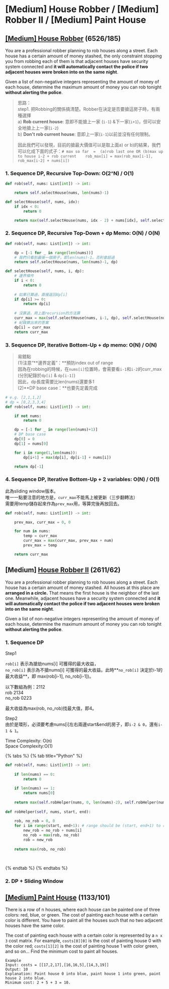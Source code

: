# \[Medium\] House Robber / \[Medium\] Robber II / \[Medium\] Paint House

## [\[Medium\] House Robber](https://leetcode.com/problems/house-robber/)         \(6526/185\)

You are a professional robber planning to rob houses along a street. Each house has a certain amount of money stashed, the only constraint stopping you from robbing each of them is that adjacent houses have security system connected and **it will automatically contact the police if two adjacent houses were broken into on the same night**.

Given a list of non-negative integers representing the amount of money of each house, determine the maximum amount of money you can rob tonight **without alerting the police**.

> 思路：  
> step1. 把Robbing的關係搞清楚。Robber在決定是否要搶這房子時，有兩種選擇   
> a\) **Rob current house**: 意即不能搶上一家 \(`i-1`\) &下一家\(`i+1`\)，但可以安全地搶上上一家\(`i-2`\)  
> b\) **Don't rob current house**: 意即上一家\(`i-1`\)以前並沒有任何限制。  
>   
> 因此我們可以發現，目前的搶最大價值可以是取上面a\) or b\)的結果，我們可以化成下面的式子：`# max so far  =  (a)rob last one OR (b)max up to house i-2 + rob current   
>    rob_max[i] = max(rob_max[i-1], rob_max[i-2] + nums[i])`

### 1. Sequence DP, Recursive Top-Down: O\(2^N\) / O\(1\)

```python
def rob(self, nums: List[int]) -> int: 

    return self.selectHouse(nums, len(nums)-1)

def selectHouse(self, nums, idx):
    if idx < 0:
        return 0

    return max(self.selectHouse(nums, idx - 2) + nums[idx], self.selectHouse(nums, idx - 1))
```

### 2. Sequence DP, Recursive Top-Down + dp Memo: O\(N\) / O\(N\)

```python
def rob(self, nums: List[int]) -> int:

    dp = [-1 for _ in range(len(nums))]
    # 我們只看到最後一個房子，即len(nums)-1。否則會超過
    return self.selectHouse(nums, len(nums)-1, dp)

def selectHouse(self, nums, i, dp):
    # 邊界條件
    if i < 0:
        return 0
        
    # 如果已算過，直接返回dp[i]
    if dp[i] >= 0:
        return dp[i]
        
    # 沒算過，用上面recursion的方法算
    curr_max = max(self.selectHouse(nums, i-1, dp), self.selectHouse(nums, i-2, dp) + nums[i])
    # 紀錄算出來的答案
    dp[i] = curr_max
    return curr_max
```

### 3. Sequence DP, Iterative Bottom-Up + dp memo: O\(N\) / O\(N\)

> 易錯點  
> \(1\)注意“**邊界定義”：**預防index out of range  
> 因為在robbing的時候，在`nums[i]`位置時，會需要看`i-1`和`i-2`的curr\_max \(分別紀錄於`dp[i]` & `dp[i-1]`\)  
> 因此，dp長度需要比len\(nums\)還要多1  
> \(2\)**DP base case：**也要先定義完成

```python
# e.g. [2,1,1,2]
# dp = [0,2,3,3,4]
def rob(self, nums: List[int]) -> int:

    if not nums:
        return 0

    dp = [-1 for _ in range(len(nums)+1)]
    # DP base case
    dp[0] = 0
    dp[1] = nums[0]

    for i in range(1,len(nums)):
        dp[i+1] = max(dp[i], dp[i-1] + nums[i])

    return dp[-1]
```

### 4. Sequence DP, Iterative Bottom-Up + 2 variables: O\(N\) / O\(1\)

此為sliding window版本。  
唯一一點要注意的地方是，`curr_max`不能馬上被更新（三步翻轉法）  
需要用temp儲存起來作為`prev_max`用，等算完後再放回去。

```python
def rob(self, nums: List[int]) -> int:

    prev_max, curr_max = 0, 0

    for num in nums:
        temp = curr_max
        curr_max = max(curr_max, prev_max + num)
        prev_max = temp

    return curr_max
```

## \[Medium\] [House Robber II](https://leetcode.com/problems/house-robber-ii/)       \(2611/62\)

You are a professional robber planning to rob houses along a street. Each house has a certain amount of money stashed. All houses at this place are **arranged in a circle.** That means the first house is the neighbor of the last one. Meanwhile, adjacent houses have a security system connected and **it will automatically contact the police if two adjacent houses were broken into on the same night**.

Given a list of non-negative integers representing the amount of money of each house, determine the maximum amount of money you can rob tonight **without alerting the police**.

### 1. Sequence DP

Step1

`rob[i]` 表示為搶劫nums\[i\] 可獲得的最大收益，  
`no_rob[i]` 表示為不搶nums\[i\] 可獲得的最大收益。此時**`no_rob[i]` 決定於i-1的最大收益**，即 max\(rob\[i-1\], no\_rob\[i-1\]\)。  
  
以下數組為例：2112  
                     rob 2134  
               no\_rob 0223  
  
最大收益為max\(rob, no\_rob\)找最大值，即4。  
  
Step2  
由於是環形，必須要考慮nums\[i\]左右兩邊start&end的房子，即`i-2 & 0`，還有`i-1 & 1`。  
  
Time Complexity: O\(n\)  
Space Complexity:O\(1\)

{% tabs %}
{% tab title="Python" %}
```python
def rob(self, nums: List[int]) -> int:
    
    if len(nums) == 0:
        return 0
    
    if len(nums) == 1:
        return nums[0]
    
    return max(self.robHelper(nums, 0, len(nums)-2), self.robHelper(nums, 1, len(nums)-1)
    
def robHelper(self, nums, start, end):
    
    rob, no_rob = 0, 0
    for i in range(start, end+1): # range should be (start, end+1) to represent circle
        new_rob = no_rob + nums[i]
        no_rob = max(rob, no_rob)
        rob = new_rob
    
    return max(rob, no_rob)
    
    
```
{% endtab %}
{% endtabs %}

### 2. DP + Sliding Window

## [\[Medium\] Paint House](https://leetcode.com/problems/paint-house/)         \(1133/101\)

There is a row of n houses, where each house can be painted one of three colors: red, blue, or green. The cost of painting each house with a certain color is different. You have to paint all the houses such that no two adjacent houses have the same color.

The cost of painting each house with a certain color is represented by a `n x 3` cost matrix. For example, `costs[0][0]` is the cost of painting house 0 with the color red; `costs[1][2]` is the cost of painting house 1 with color green, and so on... Find the minimum cost to paint all houses.

```text
Example
Input: costs = [[17,2,17],[16,16,5],[14,3,19]]
Output: 10
Explanation: Paint house 0 into blue, paint house 1 into green, paint house 2 into blue.
Minimum cost: 2 + 5 + 3 = 10.
```

